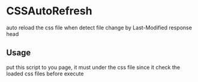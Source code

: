 CSSAutoRefresh
==============

auto reload the css file when detect file change by Last-Modified response head

Usage
---
put this script to you page, it must under the css file since it check the loaded css files before execute
